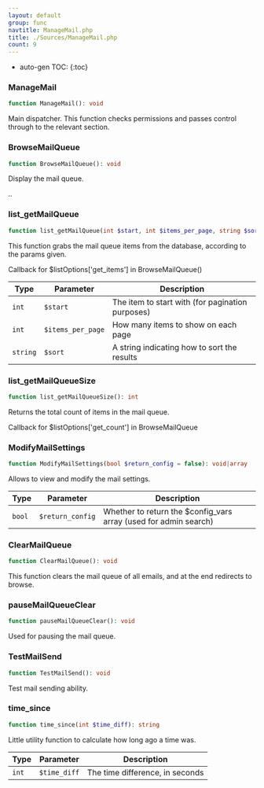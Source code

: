```yaml
---
layout: default
group: func
navtitle: ManageMail.php
title: ./Sources/ManageMail.php
count: 9
---
```

* auto-gen TOC:
{:toc}
### ManageMail

```php
function ManageMail(): void
```
Main dispatcher. This function checks permissions and passes control through to the relevant section.



### BrowseMailQueue

```php
function BrowseMailQueue(): void
```
Display the mail queue.

..

### list_getMailQueue

```php
function list_getMailQueue(int $start, int $items_per_page, string $sort): array
```
This function grabs the mail queue items from the database, according to the params given.

Callback for $listOptions['get_items'] in BrowseMailQueue()

Type|Parameter|Description
---|---|---
`int`|`$start`|The item to start with (for pagination purposes)
`int`|`$items_per_page`|How many items to show on each page
`string`|`$sort`|A string indicating how to sort the results

### list_getMailQueueSize

```php
function list_getMailQueueSize(): int
```
Returns the total count of items in the mail queue.

Callback for $listOptions['get_count'] in BrowseMailQueue

### ModifyMailSettings

```php
function ModifyMailSettings(bool $return_config = false): void|array
```
Allows to view and modify the mail settings.



Type|Parameter|Description
---|---|---
`bool`|`$return_config`|Whether to return the $config_vars array (used for admin search)

### ClearMailQueue

```php
function ClearMailQueue(): void
```
This function clears the mail queue of all emails, and at the end redirects to browse.



### pauseMailQueueClear

```php
function pauseMailQueueClear(): void
```
Used for pausing the mail queue.



### TestMailSend

```php
function TestMailSend(): void
```
Test mail sending ability.



### time_since

```php
function time_since(int $time_diff): string
```
Little utility function to calculate how long ago a time was.



Type|Parameter|Description
---|---|---
`int`|`$time_diff`|The time difference, in seconds

